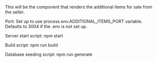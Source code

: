 This will be the component that renders the additional items for sale from the seller.

Port:  Set up to use process.env.ADDITIONAL_ITEMS_PORT variable.  Defaults to 3004 if the .env is not set up.

Server start script: npm start

Build script: npm run build

Database seeding script: npm run generate
